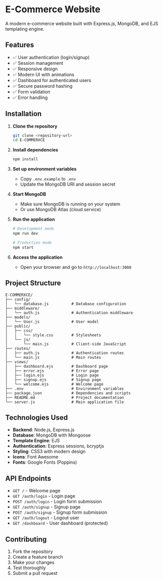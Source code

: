 # E-Commerce Website

A modern e-commerce website built with Express.js, MongoDB, and EJS templating engine.

## Features

- ✅ User authentication (login/signup)
- ✅ Session management
- ✅ Responsive design
- ✅ Modern UI with animations
- ✅ Dashboard for authenticated users
- ✅ Secure password hashing
- ✅ Form validation
- ✅ Error handling

## Installation

1. **Clone the repository**
   ```bash
   git clone <repository-url>
   cd E-COMMERXCE
   ```

2. **Install dependencies**
   ```bash
   npm install
   ```

3. **Set up environment variables**
   - Copy `.env.example` to `.env`
   - Update the MongoDB URI and session secret

4. **Start MongoDB**
   - Make sure MongoDB is running on your system
   - Or use MongoDB Atlas (cloud service)

5. **Run the application**
   ```bash
   # Development mode
   npm run dev
   
   # Production mode
   npm start
   ```

6. **Access the application**
   - Open your browser and go to `http://localhost:3000`

## Project Structure

```
E-COMMERXCE/
├── config/
│   └── database.js          # Database configuration
├── middleware/
│   └── auth.js              # Authentication middleware
├── models/
│   └── User.js              # User model
├── public/
│   ├── css/
│   │   └── style.css        # Stylesheets
│   └── js/
│       └── main.js          # Client-side JavaScript
├── routes/
│   ├── auth.js              # Authentication routes
│   └── main.js              # Main routes
├── views/
│   ├── dashboard.ejs        # Dashboard page
│   ├── error.ejs            # Error page
│   ├── login.ejs            # Login page
│   ├── signup.ejs           # Signup page
│   └── welcome.ejs          # Welcome page
├── .env                     # Environment variables
├── package.json             # Dependencies and scripts
├── README.md                # Project documentation
└── server.js                # Main application file
```

## Technologies Used

- **Backend**: Node.js, Express.js
- **Database**: MongoDB with Mongoose
- **Template Engine**: EJS
- **Authentication**: Express sessions, bcryptjs
- **Styling**: CSS3 with modern design
- **Icons**: Font Awesome
- **Fonts**: Google Fonts (Poppins)

## API Endpoints

- `GET /` - Welcome page
- `GET /auth/login` - Login page
- `POST /auth/login` - Login form submission
- `GET /auth/signup` - Signup page
- `POST /auth/signup` - Signup form submission
- `GET /auth/logout` - Logout user
- `GET /dashboard` - User dashboard (protected)

## Contributing

1. Fork the repository
2. Create a feature branch
3. Make your changes
4. Test thoroughly
5. Submit a pull request

